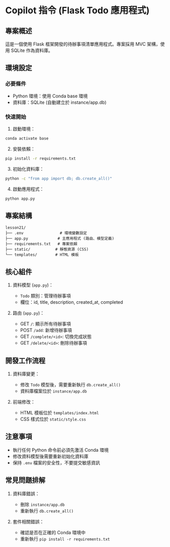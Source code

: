 # Copilot 指令 (Flask Todo 應用程式)

## 專案概述
這是一個使用 Flask 框架開發的待辦事項清單應用程式。專案採用 MVC 架構，使用 SQLite 作為資料庫。

## 環境設定
### 必要條件
- Python 環境：使用 Conda base 環境
- 資料庫：SQLite (自動建立於 instance/app.db)

### 快速開始
1. 啟動環境：
```bash
conda activate base
```

2. 安裝依賴：
```bash
pip install -r requirements.txt
```

3. 初始化資料庫：
```bash
python -c "from app import db; db.create_all()"
```

4. 啟動應用程式：
```bash
python app.py
```

## 專案結構
```
lesson21/
├── .env                # 環境變數設定
├── app.py             # 主應用程式 (路由、模型定義)
├── requirements.txt   # 專案依賴
├── static/           # 靜態資源 (CSS)
└── templates/        # HTML 模板
```

## 核心組件
1. 資料模型 (`app.py`)：
   - `Todo` 類別：管理待辦事項
   - 欄位：id, title, description, created_at, completed

2. 路由 (`app.py`)：
   - GET `/`: 顯示所有待辦事項
   - POST `/add`: 新增待辦事項
   - GET `/complete/<id>`: 切換完成狀態
   - GET `/delete/<id>`: 刪除待辦事項

## 開發工作流程
1. 資料庫變更：
   - 修改 `Todo` 模型後，需要重新執行 `db.create_all()`
   - 資料庫檔案位於 `instance/app.db`

2. 前端修改：
   - HTML 模板位於 `templates/index.html`
   - CSS 樣式位於 `static/style.css`

## 注意事項
- 執行任何 Python 命令前必須先激活 Conda 環境
- 修改資料模型後需要重新初始化資料庫
- 保持 `.env` 檔案的安全性，不要提交敏感資訊

## 常見問題排解
1. 資料庫錯誤：
   - 刪除 `instance/app.db`
   - 重新執行 `db.create_all()`

2. 套件相關錯誤：
   - 確認是否在正確的 Conda 環境中
   - 重新執行 `pip install -r requirements.txt`
